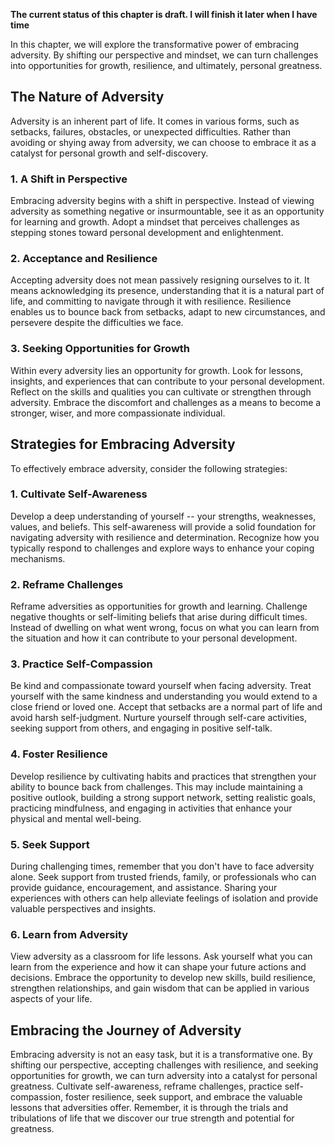 **The current status of this chapter is draft. I will finish it later when I have time**

In this chapter, we will explore the transformative power of embracing adversity. By shifting our perspective and mindset, we can turn challenges into opportunities for growth, resilience, and ultimately, personal greatness.

The Nature of Adversity
-----------------------

Adversity is an inherent part of life. It comes in various forms, such as setbacks, failures, obstacles, or unexpected difficulties. Rather than avoiding or shying away from adversity, we can choose to embrace it as a catalyst for personal growth and self-discovery.

### **1. A Shift in Perspective**

Embracing adversity begins with a shift in perspective. Instead of viewing adversity as something negative or insurmountable, see it as an opportunity for learning and growth. Adopt a mindset that perceives challenges as stepping stones toward personal development and enlightenment.

### **2. Acceptance and Resilience**

Accepting adversity does not mean passively resigning ourselves to it. It means acknowledging its presence, understanding that it is a natural part of life, and committing to navigate through it with resilience. Resilience enables us to bounce back from setbacks, adapt to new circumstances, and persevere despite the difficulties we face.

### **3. Seeking Opportunities for Growth**

Within every adversity lies an opportunity for growth. Look for lessons, insights, and experiences that can contribute to your personal development. Reflect on the skills and qualities you can cultivate or strengthen through adversity. Embrace the discomfort and challenges as a means to become a stronger, wiser, and more compassionate individual.

Strategies for Embracing Adversity
----------------------------------

To effectively embrace adversity, consider the following strategies:

### **1. Cultivate Self-Awareness**

Develop a deep understanding of yourself -- your strengths, weaknesses, values, and beliefs. This self-awareness will provide a solid foundation for navigating adversity with resilience and determination. Recognize how you typically respond to challenges and explore ways to enhance your coping mechanisms.

### **2. Reframe Challenges**

Reframe adversities as opportunities for growth and learning. Challenge negative thoughts or self-limiting beliefs that arise during difficult times. Instead of dwelling on what went wrong, focus on what you can learn from the situation and how it can contribute to your personal development.

### **3. Practice Self-Compassion**

Be kind and compassionate toward yourself when facing adversity. Treat yourself with the same kindness and understanding you would extend to a close friend or loved one. Accept that setbacks are a normal part of life and avoid harsh self-judgment. Nurture yourself through self-care activities, seeking support from others, and engaging in positive self-talk.

### **4. Foster Resilience**

Develop resilience by cultivating habits and practices that strengthen your ability to bounce back from challenges. This may include maintaining a positive outlook, building a strong support network, setting realistic goals, practicing mindfulness, and engaging in activities that enhance your physical and mental well-being.

### **5. Seek Support**

During challenging times, remember that you don't have to face adversity alone. Seek support from trusted friends, family, or professionals who can provide guidance, encouragement, and assistance. Sharing your experiences with others can help alleviate feelings of isolation and provide valuable perspectives and insights.

### **6. Learn from Adversity**

View adversity as a classroom for life lessons. Ask yourself what you can learn from the experience and how it can shape your future actions and decisions. Embrace the opportunity to develop new skills, build resilience, strengthen relationships, and gain wisdom that can be applied in various aspects of your life.

Embracing the Journey of Adversity
----------------------------------

Embracing adversity is not an easy task, but it is a transformative one. By shifting our perspective, accepting challenges with resilience, and seeking opportunities for growth, we can turn adversity into a catalyst for personal greatness. Cultivate self-awareness, reframe challenges, practice self-compassion, foster resilience, seek support, and embrace the valuable lessons that adversities offer. Remember, it is through the trials and tribulations of life that we discover our true strength and potential for greatness.
